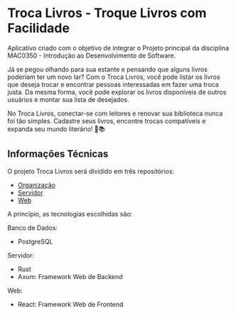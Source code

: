 # Troca Livros - Troque Livros com Facilidade

Aplicativo criado com o objetivo de integrar o Projeto principal da disciplina MAC0350 - Introdução ao Desenvolvimento de Software.

Já se pegou olhando para sua estante e pensando que alguns livros poderiam ter um novo lar? Com o Troca Livros, você pode listar os livros que deseja trocar e encontrar pessoas interessadas em fazer uma troca justa. Da mesma forma, você pode explorar os livros disponíveis de outros usuários e montar sua lista de desejados.

No Troca Livros, conectar-se com leitores e renovar sua biblioteca nunca foi tão simples. Cadastre seus livros, encontre trocas compatíveis e expanda seu mundo literário! 🚀📚


## Informações Técnicas

O projeto Troca Livros será dividido em três repositórios:

- [Organização](https://github.com/mac0350-25/troca-livros)
- [Servidor](https://github.com/mac0350-25/troca-livros-backend)
- [Web](https://github.com/mac0350-25/troca-livros-frontend)

A princípio, as tecnologias escolhidas são:

Banco de Dados:

- PostgreSQL

Servidor:

- Rust
- Axum: Framework Web de Backend


Web:
- React: Framework Web de Frontend